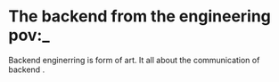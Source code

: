 # The backend from the engineering pov:_
Backend enginerring is form of art.
It all about the communication of backend .
